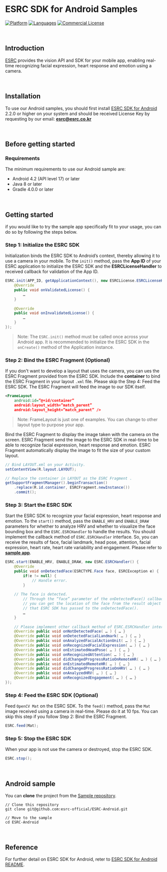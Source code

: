 # ESRC SDK for Android Samples
[![Platform](https://img.shields.io/badge/platform-ANDROID-orange.svg)](https://github.com/esrc-official/ESRC-Android)
[![Languages](https://img.shields.io/badge/language-JAVA-orange.svg)](https://github.com/esrc-official/ESRC-Android)
[![Commercial License](https://img.shields.io/badge/License-Commercial-brightgreen.svg)](https://github.com/esrc-official/ESRC-Android/blob/master/LICENSE.md)

<br />

## Introduction

[ESRC](http://esrc.co.kr) provides the vision API and SDK for your mobile app, enabling real-time recognizing facial expression, heart response and emotion using a camera.

<br />

## Installation

To use our Android samples, you should first install [ESRC SDK for Android](https://github.com/esrc-official/ESRC-Android) 2.2.0 or higher on your system and should be received License Key by requesting by our email: **esrc@esrc.co.kr** <br /> 

<br />

## Before getting started

### Requirements

The minimum requirements to use our Android sample are:

- Android 4.2 (API level 17) or later <br />
- Java 8 or later <br />
- Gradle 4.0.0 or later <br />

<br />

## Getting started

if you would like to try the sample app specifically fit to your usage, you can do so by following the steps below.

### Step 1: Initialize the ESRC SDK

Initialization binds the ESRC SDK to Android’s context, thereby allowing it to use a camera in your mobile. To the `init()` method, pass the **App ID** of your ESRC application to initialize the ESRC SDK and the **ESRCLicenseHandler** to received callback for validation of the App ID.

```java
ESRC.init(APP_ID, getApplicationContext(), new ESRCLicense.ESRCLicenseHandler() {
    @Override
    public void onValidatedLicense() {
        …
    }
    
    @Override
    public void onInvalidatedLicense() {
        …
    }
});
```

> Note: The `ESRC.init()` method must be called once across your Android app. It is recommended to initialize the ESRC SDK in the `onCreate()` method of the Application instance.

### Step 2: Bind the ESRC Fragment (Optional)

If you don't want to develop a layout that uses the camera, you can ues the ESRC Fragment provided from the ESRC SDK. Include the **container** to bind the ESRC Fragment in your layout `.xml` file. Please skip the Step 4: Feed the ESRC SDK. The ESRC Fragment will feed the image to our SDK itself.

```xml
<FrameLayout
    android:id=”@+id/container”
    android:layout_width=”match_parent”
    android:layout_height=”match_parent” />
```

> Note: FrameLayout is just one of examples. You can change to other layout type to purpose your app.

Bind the ESRC Fragment to display the image taken with the camera on the screen. ESRC Fragment send the image to the ESRC SDK in real-time to be able to recognize facial expression, heart response and emotion. ESRC Fragment automatically display the image to fit the size of your custom layout.

```java
// Bind LAYOUT.xml on your Activity.
setContentView(R.layout.LAYOUT);

// Replace the container in LAYOUT as the ESRC Fragment .
getSupportFragmentManager().beginTransaction()
    .replace(R.id.container, ESRCFragment.newInstance())
    .commit();
```

### Step 3: Start the ESRC SDK

Start the ESRC SDK to recognize your facial expression, heart response and emotion. To the `start()` method, pass the `ENABLE_HRV` and `ENABLE_DRAW` parameters for whether to analyze HRV and whether to visualize the face bounding box and the `ESRC.ESRCHandler` to handle the results. You should implement the callback method of `ESRC.ESRCHandler` interface. So, you can receive the results of face, facial landmark, head pose, attention, facial expression, heart rate, heart rate variability and engagement. Please refer to **[sample app](https://github.com/esrc-official/ESRC-Android)**.

```java
ESRC.start(ENABLE_HRV, ENABLE_DRAW, new ESRC.ESRCHandler() {
    @Override
    public void onDetectedFace(ESRCTYPE.Face face, ESRCException e) {
        if(e != null) {
            // Handle error.
        }
        
	// The face is detected.
        // Through the “face” parameter of the onDetectedFace() callback method,
        // you can get the location of the face from the result object
        // that ESRC SDK has passed to the onDetectedFace().
        …
    }
    
    // Please implement other callback method of ESRC.ESRCHandler interface.
    @Override public void onNotDetectedFace( … ) { … }
    @Override public void onDetectedFacialLandmark( … ) { … }
    @Override public void onAnalyzedFacialActionUnit( … ) { … }
    @Override public void onRecognizedFacialExpression( … ) { … }
    @Override public void onEstimatedHeadPose( … ) { … }
    @Override public void onRecognizedAttention( … ) { … }
    @Override public void didChangedProgressRatioOnRemoteHR( … ) { … }
    @Override public void onEstimatedRemoteHR( … ) { … }
    @Override public void didChangedProgressRatioOnHRV( … ) { … }
    @Override public void onAnalyzedHRV( … ) { … }
    @Override public void onRecognizedEngagement( … ) { … }
});
```

### Step 4: Feed the ESRC SDK (Optional)

Feed `OpenCV Mat` on the ESRC SDK. To the `feed()` method, pass the `Mat` image received using a camera in real-time. Please do it at 10 fps. You can skip this step if you follow Step 2: Bind the ESRC Fragment.

```java
ESRC.feed(Mat);
```

### Step 5: Stop the ESRC SDK

When your app is not use the camera or destroyed, stop the ESRC SDK.

```java
ESRC.stop();
```

<br />

## Android sample

You can **clone** the project from the [Sample repository](https://github.com/esrc-official/ESRC-Android).

```
// Clone this repository
git clone git@github.com:esrc-official/ESRC-Android.git

// Move to the sample
cd ESRC-Android
```

<br />

## Reference

For further detail on ESRC SDK for Android, reter to [ESRC SDK for Android README](https://github.com/esrc-official/ESRC-Android/README.md).
